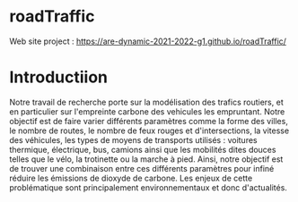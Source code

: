 # roadTraffic

Web site project : https://are-dynamic-2021-2022-g1.github.io/roadTraffic/

# Introductiion
  Notre travail de recherche porte sur la modélisation des trafics routiers, et en particulier sur l'empreinte carbone des vehicules les empruntant. Notre objectif est de faire varier différents paramètres comme la forme des villes, le nombre de routes, le nombre de feux rouges et d'intersections, la vitesse des véhicules, les types de moyens de transports utilisés : voitures thermique, électrique, bus, camions ainsi que les mobilités dites douces telles que le vélo, la trotinette ou la marche à pied. Ainsi, notre objectif est de trouver une combinaison entre ces différents paramètres pour infiné réduire les émissions de dioxyde de carbone. Les enjeux de cette problématique sont principalement environnementaux et donc d'actualités.
  
  

